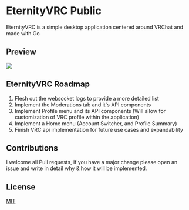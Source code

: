 # EternityVRC Public

EternityVRC is a simple desktop application centered around VRChat and  made with Go


## Preview

![](https://cdn.discordapp.com/attachments/923305740196777994/952096347341869076/unknown.png)

## EternityVRC Roadmap
1. Flesh out the websocket logs to provide a more detailed list
2. Implement the Moderations tab and it's API components
3. Implement Profile menu and its API components (Will allow for customization of VRC profile within the application)
4. Implement a Home menu (Account Switcher, and Profile Summary)
5. Finish VRC api implementation for future use cases and expandability

## Contributions
I welcome all Pull requests, if you have a major change please open an issue and write in detail why & how it will be implemented.

## License
[MIT](https://choosealicense.com/licenses/mit/)